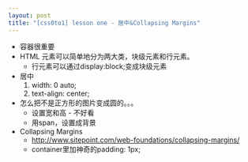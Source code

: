 ```yaml
---
layout: post
title: "[css0to1] lesson one - 居中&Collapsing Margins"
---
```


* 容器很重要
* HTML 元素可以简单地分为两大类，块级元素和行元素。
  * 行元素可以通过display:block;变成块级元素
* 居中
  1. width: 0 auto;
  2. text-align: center;
* 怎么把不是正方形的图片变成圆的。。。
  * 设置宽和高 - 不好看
  * 用span，设置成背景
* Collapsing Margins
  * http://www.sitepoint.com/web-foundations/collapsing-margins/
  * container里加神奇的padding: 1px;